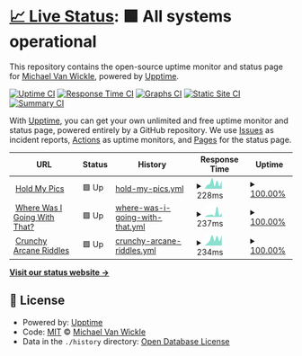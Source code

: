 # [📈 Live Status](https://mvwicky.github.io/holdmyuptime): <!--live status--> **🟩 All systems operational**

This repository contains the open-source uptime monitor and status page for [Michael Van Wickle](wherewasigoing.com), powered by [Upptime](https://github.com/upptime/upptime).

[![Uptime CI](https://github.com/mvwicky/holdmyuptime/workflows/Uptime%20CI/badge.svg)](https://github.com/mvwicky/holdmyuptime/actions?query=workflow%3A%22Uptime+CI%22)
[![Response Time CI](https://github.com/mvwicky/holdmyuptime/workflows/Response%20Time%20CI/badge.svg)](https://github.com/mvwicky/holdmyuptime/actions?query=workflow%3A%22Response+Time+CI%22)
[![Graphs CI](https://github.com/mvwicky/holdmyuptime/workflows/Graphs%20CI/badge.svg)](https://github.com/mvwicky/holdmyuptime/actions?query=workflow%3A%22Graphs+CI%22)
[![Static Site CI](https://github.com/mvwicky/holdmyuptime/workflows/Static%20Site%20CI/badge.svg)](https://github.com/mvwicky/holdmyuptime/actions?query=workflow%3A%22Static+Site+CI%22)
[![Summary CI](https://github.com/mvwicky/holdmyuptime/workflows/Summary%20CI/badge.svg)](https://github.com/mvwicky/holdmyuptime/actions?query=workflow%3A%22Summary+CI%22)

With [Upptime](https://upptime.js.org), you can get your own unlimited and free uptime monitor and status page, powered entirely by a GitHub repository. We use [Issues](https://github.com/mvwicky/holdmyuptime/issues) as incident reports, [Actions](https://github.com/mvwicky/holdmyuptime/actions) as uptime monitors, and [Pages](https://mvwicky.github.io/holdmyuptime) for the status page.

<!--start: status pages-->
<!-- This summary is generated by Upptime (https://github.com/upptime/upptime) -->
<!-- Do not edit this manually, your changes will be overwritten -->
<!-- prettier-ignore -->
| URL | Status | History | Response Time | Uptime |
| --- | ------ | ------- | ------------- | ------ |
| <img alt="" src="https://holdmypics.com/favicon.ico" height="13"> [Hold My Pics](https://holdmypics.com/) | 🟩 Up | [hold-my-pics.yml](https://github.com/mvwicky/holdmyuptime/commits/HEAD/history/hold-my-pics.yml) | <details><summary><img alt="Response time graph" src="./graphs/hold-my-pics/response-time-week.png" height="20"> 228ms</summary><br><a href="https://mvwicky.github.io/holdmyuptime/history/hold-my-pics"><img alt="Response time 221" src="https://img.shields.io/endpoint?url=https%3A%2F%2Fraw.githubusercontent.com%2Fmvwicky%2Fholdmyuptime%2FHEAD%2Fapi%2Fhold-my-pics%2Fresponse-time.json"></a><br><a href="https://mvwicky.github.io/holdmyuptime/history/hold-my-pics"><img alt="24-hour response time 334" src="https://img.shields.io/endpoint?url=https%3A%2F%2Fraw.githubusercontent.com%2Fmvwicky%2Fholdmyuptime%2FHEAD%2Fapi%2Fhold-my-pics%2Fresponse-time-day.json"></a><br><a href="https://mvwicky.github.io/holdmyuptime/history/hold-my-pics"><img alt="7-day response time 228" src="https://img.shields.io/endpoint?url=https%3A%2F%2Fraw.githubusercontent.com%2Fmvwicky%2Fholdmyuptime%2FHEAD%2Fapi%2Fhold-my-pics%2Fresponse-time-week.json"></a><br><a href="https://mvwicky.github.io/holdmyuptime/history/hold-my-pics"><img alt="30-day response time 197" src="https://img.shields.io/endpoint?url=https%3A%2F%2Fraw.githubusercontent.com%2Fmvwicky%2Fholdmyuptime%2FHEAD%2Fapi%2Fhold-my-pics%2Fresponse-time-month.json"></a><br><a href="https://mvwicky.github.io/holdmyuptime/history/hold-my-pics"><img alt="1-year response time 216" src="https://img.shields.io/endpoint?url=https%3A%2F%2Fraw.githubusercontent.com%2Fmvwicky%2Fholdmyuptime%2FHEAD%2Fapi%2Fhold-my-pics%2Fresponse-time-year.json"></a></details> | <details><summary><a href="https://mvwicky.github.io/holdmyuptime/history/hold-my-pics">100.00%</a></summary><a href="https://mvwicky.github.io/holdmyuptime/history/hold-my-pics"><img alt="All-time uptime 99.96%" src="https://img.shields.io/endpoint?url=https%3A%2F%2Fraw.githubusercontent.com%2Fmvwicky%2Fholdmyuptime%2FHEAD%2Fapi%2Fhold-my-pics%2Fuptime.json"></a><br><a href="https://mvwicky.github.io/holdmyuptime/history/hold-my-pics"><img alt="24-hour uptime 100.00%" src="https://img.shields.io/endpoint?url=https%3A%2F%2Fraw.githubusercontent.com%2Fmvwicky%2Fholdmyuptime%2FHEAD%2Fapi%2Fhold-my-pics%2Fuptime-day.json"></a><br><a href="https://mvwicky.github.io/holdmyuptime/history/hold-my-pics"><img alt="7-day uptime 100.00%" src="https://img.shields.io/endpoint?url=https%3A%2F%2Fraw.githubusercontent.com%2Fmvwicky%2Fholdmyuptime%2FHEAD%2Fapi%2Fhold-my-pics%2Fuptime-week.json"></a><br><a href="https://mvwicky.github.io/holdmyuptime/history/hold-my-pics"><img alt="30-day uptime 100.00%" src="https://img.shields.io/endpoint?url=https%3A%2F%2Fraw.githubusercontent.com%2Fmvwicky%2Fholdmyuptime%2FHEAD%2Fapi%2Fhold-my-pics%2Fuptime-month.json"></a><br><a href="https://mvwicky.github.io/holdmyuptime/history/hold-my-pics"><img alt="1-year uptime 99.97%" src="https://img.shields.io/endpoint?url=https%3A%2F%2Fraw.githubusercontent.com%2Fmvwicky%2Fholdmyuptime%2FHEAD%2Fapi%2Fhold-my-pics%2Fuptime-year.json"></a></details>
| <img alt="" src="https://www.wherewasigoing.com/blog/assets/img/icons/favicon.ico" height="13"> [Where Was I Going With That?](https://www.wherewasigoing.com/) | 🟩 Up | [where-was-i-going-with-that.yml](https://github.com/mvwicky/holdmyuptime/commits/HEAD/history/where-was-i-going-with-that.yml) | <details><summary><img alt="Response time graph" src="./graphs/where-was-i-going-with-that/response-time-week.png" height="20"> 237ms</summary><br><a href="https://mvwicky.github.io/holdmyuptime/history/where-was-i-going-with-that"><img alt="Response time 232" src="https://img.shields.io/endpoint?url=https%3A%2F%2Fraw.githubusercontent.com%2Fmvwicky%2Fholdmyuptime%2FHEAD%2Fapi%2Fwhere-was-i-going-with-that%2Fresponse-time.json"></a><br><a href="https://mvwicky.github.io/holdmyuptime/history/where-was-i-going-with-that"><img alt="24-hour response time 444" src="https://img.shields.io/endpoint?url=https%3A%2F%2Fraw.githubusercontent.com%2Fmvwicky%2Fholdmyuptime%2FHEAD%2Fapi%2Fwhere-was-i-going-with-that%2Fresponse-time-day.json"></a><br><a href="https://mvwicky.github.io/holdmyuptime/history/where-was-i-going-with-that"><img alt="7-day response time 237" src="https://img.shields.io/endpoint?url=https%3A%2F%2Fraw.githubusercontent.com%2Fmvwicky%2Fholdmyuptime%2FHEAD%2Fapi%2Fwhere-was-i-going-with-that%2Fresponse-time-week.json"></a><br><a href="https://mvwicky.github.io/holdmyuptime/history/where-was-i-going-with-that"><img alt="30-day response time 224" src="https://img.shields.io/endpoint?url=https%3A%2F%2Fraw.githubusercontent.com%2Fmvwicky%2Fholdmyuptime%2FHEAD%2Fapi%2Fwhere-was-i-going-with-that%2Fresponse-time-month.json"></a><br><a href="https://mvwicky.github.io/holdmyuptime/history/where-was-i-going-with-that"><img alt="1-year response time 215" src="https://img.shields.io/endpoint?url=https%3A%2F%2Fraw.githubusercontent.com%2Fmvwicky%2Fholdmyuptime%2FHEAD%2Fapi%2Fwhere-was-i-going-with-that%2Fresponse-time-year.json"></a></details> | <details><summary><a href="https://mvwicky.github.io/holdmyuptime/history/where-was-i-going-with-that">100.00%</a></summary><a href="https://mvwicky.github.io/holdmyuptime/history/where-was-i-going-with-that"><img alt="All-time uptime 99.99%" src="https://img.shields.io/endpoint?url=https%3A%2F%2Fraw.githubusercontent.com%2Fmvwicky%2Fholdmyuptime%2FHEAD%2Fapi%2Fwhere-was-i-going-with-that%2Fuptime.json"></a><br><a href="https://mvwicky.github.io/holdmyuptime/history/where-was-i-going-with-that"><img alt="24-hour uptime 100.00%" src="https://img.shields.io/endpoint?url=https%3A%2F%2Fraw.githubusercontent.com%2Fmvwicky%2Fholdmyuptime%2FHEAD%2Fapi%2Fwhere-was-i-going-with-that%2Fuptime-day.json"></a><br><a href="https://mvwicky.github.io/holdmyuptime/history/where-was-i-going-with-that"><img alt="7-day uptime 100.00%" src="https://img.shields.io/endpoint?url=https%3A%2F%2Fraw.githubusercontent.com%2Fmvwicky%2Fholdmyuptime%2FHEAD%2Fapi%2Fwhere-was-i-going-with-that%2Fuptime-week.json"></a><br><a href="https://mvwicky.github.io/holdmyuptime/history/where-was-i-going-with-that"><img alt="30-day uptime 100.00%" src="https://img.shields.io/endpoint?url=https%3A%2F%2Fraw.githubusercontent.com%2Fmvwicky%2Fholdmyuptime%2FHEAD%2Fapi%2Fwhere-was-i-going-with-that%2Fuptime-month.json"></a><br><a href="https://mvwicky.github.io/holdmyuptime/history/where-was-i-going-with-that"><img alt="1-year uptime 100.00%" src="https://img.shields.io/endpoint?url=https%3A%2F%2Fraw.githubusercontent.com%2Fmvwicky%2Fholdmyuptime%2FHEAD%2Fapi%2Fwhere-was-i-going-with-that%2Fuptime-year.json"></a></details>
| <img alt="" src="https://crunchy-arcane-riddles.com/favicon.ico" height="13"> [Crunchy Arcane Riddles](https://crunchy-arcane-riddles.com/) | 🟩 Up | [crunchy-arcane-riddles.yml](https://github.com/mvwicky/holdmyuptime/commits/HEAD/history/crunchy-arcane-riddles.yml) | <details><summary><img alt="Response time graph" src="./graphs/crunchy-arcane-riddles/response-time-week.png" height="20"> 234ms</summary><br><a href="https://mvwicky.github.io/holdmyuptime/history/crunchy-arcane-riddles"><img alt="Response time 208" src="https://img.shields.io/endpoint?url=https%3A%2F%2Fraw.githubusercontent.com%2Fmvwicky%2Fholdmyuptime%2FHEAD%2Fapi%2Fcrunchy-arcane-riddles%2Fresponse-time.json"></a><br><a href="https://mvwicky.github.io/holdmyuptime/history/crunchy-arcane-riddles"><img alt="24-hour response time 294" src="https://img.shields.io/endpoint?url=https%3A%2F%2Fraw.githubusercontent.com%2Fmvwicky%2Fholdmyuptime%2FHEAD%2Fapi%2Fcrunchy-arcane-riddles%2Fresponse-time-day.json"></a><br><a href="https://mvwicky.github.io/holdmyuptime/history/crunchy-arcane-riddles"><img alt="7-day response time 234" src="https://img.shields.io/endpoint?url=https%3A%2F%2Fraw.githubusercontent.com%2Fmvwicky%2Fholdmyuptime%2FHEAD%2Fapi%2Fcrunchy-arcane-riddles%2Fresponse-time-week.json"></a><br><a href="https://mvwicky.github.io/holdmyuptime/history/crunchy-arcane-riddles"><img alt="30-day response time 193" src="https://img.shields.io/endpoint?url=https%3A%2F%2Fraw.githubusercontent.com%2Fmvwicky%2Fholdmyuptime%2FHEAD%2Fapi%2Fcrunchy-arcane-riddles%2Fresponse-time-month.json"></a><br><a href="https://mvwicky.github.io/holdmyuptime/history/crunchy-arcane-riddles"><img alt="1-year response time 204" src="https://img.shields.io/endpoint?url=https%3A%2F%2Fraw.githubusercontent.com%2Fmvwicky%2Fholdmyuptime%2FHEAD%2Fapi%2Fcrunchy-arcane-riddles%2Fresponse-time-year.json"></a></details> | <details><summary><a href="https://mvwicky.github.io/holdmyuptime/history/crunchy-arcane-riddles">100.00%</a></summary><a href="https://mvwicky.github.io/holdmyuptime/history/crunchy-arcane-riddles"><img alt="All-time uptime 99.97%" src="https://img.shields.io/endpoint?url=https%3A%2F%2Fraw.githubusercontent.com%2Fmvwicky%2Fholdmyuptime%2FHEAD%2Fapi%2Fcrunchy-arcane-riddles%2Fuptime.json"></a><br><a href="https://mvwicky.github.io/holdmyuptime/history/crunchy-arcane-riddles"><img alt="24-hour uptime 100.00%" src="https://img.shields.io/endpoint?url=https%3A%2F%2Fraw.githubusercontent.com%2Fmvwicky%2Fholdmyuptime%2FHEAD%2Fapi%2Fcrunchy-arcane-riddles%2Fuptime-day.json"></a><br><a href="https://mvwicky.github.io/holdmyuptime/history/crunchy-arcane-riddles"><img alt="7-day uptime 100.00%" src="https://img.shields.io/endpoint?url=https%3A%2F%2Fraw.githubusercontent.com%2Fmvwicky%2Fholdmyuptime%2FHEAD%2Fapi%2Fcrunchy-arcane-riddles%2Fuptime-week.json"></a><br><a href="https://mvwicky.github.io/holdmyuptime/history/crunchy-arcane-riddles"><img alt="30-day uptime 100.00%" src="https://img.shields.io/endpoint?url=https%3A%2F%2Fraw.githubusercontent.com%2Fmvwicky%2Fholdmyuptime%2FHEAD%2Fapi%2Fcrunchy-arcane-riddles%2Fuptime-month.json"></a><br><a href="https://mvwicky.github.io/holdmyuptime/history/crunchy-arcane-riddles"><img alt="1-year uptime 99.97%" src="https://img.shields.io/endpoint?url=https%3A%2F%2Fraw.githubusercontent.com%2Fmvwicky%2Fholdmyuptime%2FHEAD%2Fapi%2Fcrunchy-arcane-riddles%2Fuptime-year.json"></a></details>

<!--end: status pages-->

[**Visit our status website →**](https://mvwicky.github.io/holdmyuptime)

## 📄 License

- Powered by: [Upptime](https://github.com/upptime/upptime)
- Code: [MIT](./LICENSE) © [Michael Van Wickle](wherewasigoing.com)
- Data in the `./history` directory: [Open Database License](https://opendatacommons.org/licenses/odbl/1-0/)
